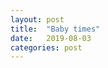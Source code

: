 ```yaml
---
layout: post
title:  "Baby times"
date:   2019-08-03
categories: post
---
```



<svg id="time"></svg>

<script src="https://d3js.org/d3.v5.min.js"></script>
<script src="/sketches/time/baby_times_ver2.js"></script>
